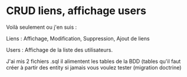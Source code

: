 # CRUD liens, affichage users

Voilà seulement ou j'en suis :

Liens : Affichage, Modification, Suppression, Ajout de liens

Users : Affichage de la liste des utilisateurs.

J'ai mis 2 fichiers .sql il alimentent les tables de la BDD (tables qu'il faut créer à partir des entity si jamais vous voulez tester (migration doctrine)